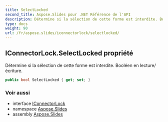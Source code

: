 ```yaml
---
title: SelectLocked
second_title: Aspose.Slides pour .NET Référence de l'API
description: Détermine si la sélection de cette forme est interdite. Booléen en lecture/écriture.
type: docs
weight: 90
url: /fr/aspose.slides/iconnectorlock/selectlocked/
---
```


## IConnectorLock.SelectLocked propriété

Détermine si la sélection de cette forme est interdite. Booléen en lecture/écriture.

```csharp
public bool SelectLocked { get; set; }
```

### Voir aussi

* interface [IConnectorLock](../../iconnectorlock)
* namespace [Aspose.Slides](../../iconnectorlock)
* assembly [Aspose.Slides](../../../)

<!-- NE PAS ÉDITER : généré par xmldocmd pour Aspose.Slides.dll -->